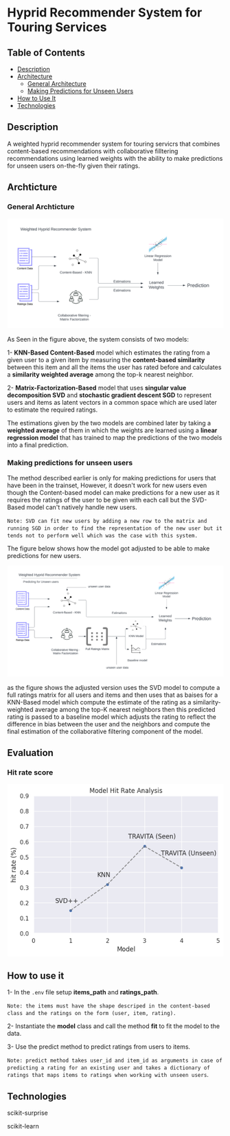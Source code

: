 # Hyprid Recommender System for Touring Services

## Table of Contents

- [Description](#description)
- [Architecture](#archticture)
  - [General Architecture](#general-archticture)
  - [Making Predictions for Unseen Users](#making-predictions-for-unseen-users)
- [How to Use It](#how-to-use-it)
- [Technologies](#technologies)

## Description

A weighted hyprid recommender system for touring servicrs that combines content-based recommendations with collaborative filltering recommendations using learned weights with the ability to make predictions for unseen users on-the-fly given their ratings.

## Archticture

### General Archticture

![Archticture diagram](./reports/Recommender%20Archticture%201.png)

As Seen in the figure above, the system consists of two models:

1- **KNN-Based Content-Based** model which estimates the rating from a given user to a given item by measuring the **content-based similarity** between this item and all the items the user has rated before and calculates a **similarity weighted average** among the top-k nearest neighbor.

2- **Matrix-Factorization-Based** model that uses **singular value decomposition SVD** and **stochastic gradient descent SGD** to represent users and items as latent vectors in a common space which are used later to estimate the required ratings.

The estimations given by the two models are combined later by taking a **weighted average** of them in which the weights are learned using a **linear regression model** that has trained to map the predictions of the two models into a final prediction.

### Making predictions for unseen users

The method described earlier is only for making predictions for users that have been in the trainset, However, it doesn't work for new users even though the Content-based model can make predictions for a new user as it requires the ratings of the user to be given with each call but the SVD-Based model can't natively handle new users.

`Note: SVD can fit new users by adding a new row to the matrix and running SGD in order to find the representation of the new user but it tends not to perform well which was the case with this system.`

The figure below shows how the model got adjusted to be able to make predictions for new users.

![Archticture diagram](./reports/Recommender%20Archticture%202.png)

as the figure shows the adjusted version uses the SVD model to compute a full ratings matrix for all users and items and then uses that as baises for a KNN-Based model which compute the estimate of the rating as a similarity-weighted average among the top-K nearest neighbors then this predicted rating is passed to a baseline model which adjusts the rating to reflect the difference in bias between the user and the neighbors and compute the final estimation of the collaborative filtering component of the model.

## Evaluation

### Hit rate score
![Archticture diagram](./reports/HIT%20RATE.png)

## How to use it

1- In the `.env` file setup **items_path** and **ratings_path**.

`Note: the items must have the shape descriped in the content-based class and the ratings on the form (user, item, rating).`

2- Instantiate the **model** class and call the method **fit** to fit the model to the data.

3- Use the predict method to predict ratings from users to items.

`Note: predict method takes user_id and item_id as arguments in case of predicting a rating for an existing user and takes a dictionary of ratings that maps items to ratings when working with unseen users`.

## Technologies

scikit-surprise

scikit-learn
